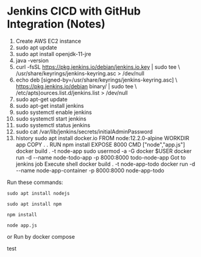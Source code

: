 # Jenkins CICD with GitHub Integration (Notes)

1) Create AWS EC2 instance
2) sudo apt update
3)  sudo apt install openjdk-11-jre
4)  java -version
5)  curl -fsSL https://pkg.jenkins.io/debian/jenkins.io.key | sudo tee \   /usr/share/keyrings/jenkins-keyring.asc > /dev/null 
6)  echo deb [signed-by=/usr/share/keyrings/jenkins-keyring.asc] \   https://pkg.jenkins.io/debian binary/ | sudo tee \   /etc/apts)ources.list.d/jenkins.list > /dev/null
7)  sudo apt-get update 
8)  sudo apt-get install jenkins
9)  sudo systemctl enable jenkins
10)  sudo systemctl start jenkins
11)  sudo systemctl status jenkins
12)  sudo cat /var/lib/jenkins/secrets/initialAdminPassword
13)  history
sudo apt install docker.io
FROM node:12.2.0-alpine
WORKDIR app
COPY . .
RUN npm install
EXPOSE 8000
CMD ["node","app.js"]
docker build . -t node-app
sudo usermod -a -G docker $USER
docker run -d --name node-todo-app -p 8000:8000 todo-node-app
Got to jenkins job
Execute shell 
docker build . -t node-app-todo
docker run -d --name node-app-container -p 8000:8000 node-app-todo






Run these commands:


`sudo apt install nodejs`


`sudo apt install npm`


`npm install`

`node app.js`

or Run by docker compose

test
